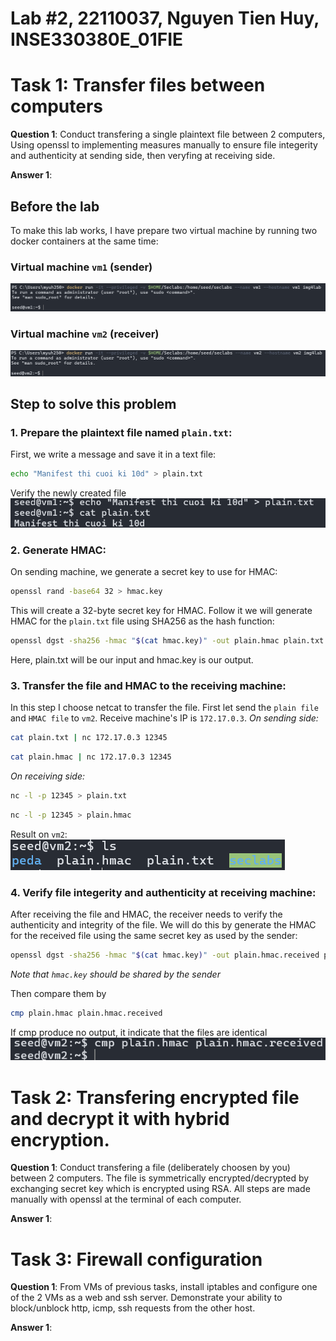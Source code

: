 # Lab #2, 22110037, Nguyen Tien Huy, INSE330380E_01FIE
# Task 1: Transfer files between computers  
**Question 1**: 
Conduct transfering a single plaintext file between 2 computers, 
Using openssl to implementing measures manually to ensure file integerity and authenticity at sending side, 
then veryfing at receiving side. 

**Answer 1**:
## Before the lab
To make this lab works, I have prepare two virtual machine by running two docker containers at the same time:
### Virtual machine `vm1` (sender)
![VM1](images/vm1.png)
### Virtual machine `vm2` (receiver)
![VM2](images/vm2.png)

## Step to solve this problem
### 1. Prepare the plaintext file named `plain.txt`:
First, we write a message and save it in a text file:
```sh
echo "Manifest thi cuoi ki 10d" > plain.txt
```
Verify the newly created file <br>
![plaintext](/images/plaintxt.png)
### 2. Generate HMAC:
On sending machine, we generate a secret key to use for HMAC:
```sh
openssl rand -base64 32 > hmac.key
```
This will create a 32-byte secret key for HMAC. Follow it we will generate HMAC for the `plain.txt` file using SHA256 as the hash function:
```sh
openssl dgst -sha256 -hmac "$(cat hmac.key)" -out plain.hmac plain.txt
```
Here, plain.txt will be our input and hmac.key is our output.
### 3. Transfer the file and HMAC to the receiving machine:
In this step I choose netcat to transfer the file. First let send the `plain file` and `HMAC file` to `vm2`. Receive machine's IP is `172.17.0.3`.
*On sending side:*
```sh
cat plain.txt | nc 172.17.0.3 12345
```
```sh
cat plain.hmac | nc 172.17.0.3 12345
```
*On receiving side:*
```sh
nc -l -p 12345 > plain.txt
```
```sh
nc -l -p 12345 > plain.hmac
```
Result on `vm2`: <br>
![sendsuccess](/images/sendsuccess.png)
### 4. Verify file integerity and authenticity at receiving machine:
After receiving the file and HMAC, the receiver needs to verify the authenticity and integrity of the file. We will do this by generate the HMAC for the received file using the same secret key as used by the sender:
```sh
openssl dgst -sha256 -hmac "$(cat hmac.key)" -out plain.hmac.received plain.txt
```
*Note that `hmac.key` should be shared by the sender*

Then compare them by
```sh
cmp plain.hmac plain.hmac.received
```
If cmp produce no output, it indicate that the files are identical <br>
![matched](/images/matched.png)
 
# Task 2: Transfering encrypted file and decrypt it with hybrid encryption. 
**Question 1**:
Conduct transfering a file (deliberately choosen by you) between 2 computers. 
The file is symmetrically encrypted/decrypted by exchanging secret key which is encrypted using RSA. 
All steps are made manually with openssl at the terminal of each computer.

**Answer 1**:


# Task 3: Firewall configuration
**Question 1**:
From VMs of previous tasks, install iptables and configure one of the 2 VMs as a web and ssh server. Demonstrate your ability to block/unblock http, icmp, ssh requests from the other host.

**Answer 1**:


